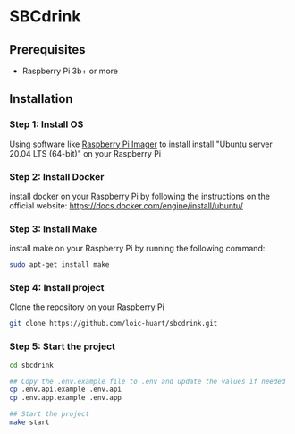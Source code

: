 # SBCdrink

## Prerequisites

- Raspberry Pi 3b+ or more

## Installation

### Step 1: Install OS

Using software like [Raspberry Pi Imager](https://www.raspberrypi.org/software/) to install  install "Ubuntu server 20.04 LTS (64-bit)" on your Raspberry Pi

### Step 2: Install Docker

install docker on your Raspberry Pi by following the instructions on the official website:
https://docs.docker.com/engine/install/ubuntu/

### Step 3: Install Make

install make on your Raspberry Pi by running the following command:

```bash
sudo apt-get install make
```

### Step 4: Install project

Clone the repository on your Raspberry Pi

```bash
git clone https://github.com/loic-huart/sbcdrink.git
```

### Step 5: Start the project

```bash
cd sbcdrink

## Copy the .env.example file to .env and update the values if needed
cp .env.api.example .env.api
cp .env.app.example .env.app

## Start the project
make start
```


